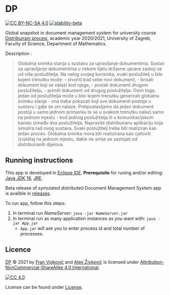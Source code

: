 # DP
[![CC BY-NC-SA 4.0][cc-shield]][cc]
[![stability-beta](https://img.shields.io/badge/stability-beta-33bbff.svg)](https://github.com/mkenney/software-guides/blob/master/STABILITY-BADGES.md#beta)


Global snapshot in document management system for university course [Distribuirani procesi](https://www.pmf.unizg.hr/math/predmet/dispro), academic year 2020/2021, University of Zagreb, Faculty of Science, Department of Mathematics.

Description :
> Globalna snimka stanja u
sustavu za upravljanje
dokumentima. Sustav za upravljanje dokumentima u nekom tijelu državne uprave sastoji se od više
poslužitelja. Na nalog svojeg korisnika, svaki poslužitelj u bilo kojem trenutku može: - stvoriti
kod sebe novi dokument, - brisati dokument koji se nalazi kod njega, - poslati dokument
drugom poslužitelju, - primiti dokument od drugog poslužitelja. Osim toga, jedan od
poslužitelja može u bilo kojem trenutku generirati globalnu snimku stanja - ona treba pokazati
koji sve dokumenti postoje u sustavu i gdje se oni nalaze. Pretpostavljamo da jedan dokument
postoji u samo jednom primjerku te se u svakom trenutku nalazi samo na jednom mjestu -
kod jednog poslužitelja ili u komunikacijskom kanalu između dva poslužitelja. Napravite
distribuiranu aplikaciju koja simulira rad ovog sustava. Svaki poslužitelj treba biti realiziran kao
jedan proces. Globalna snimka mora biti realizirana kao cjeloviti izvještaj na jednom mjestu,
dakle ne smije se sastojati od distribuiranih dijelova.

## Running instructions

This app is developed in [Eclipse IDE](https://www.eclipse.org/ide/). 
 **Prerequisite** for runing and/or editing: [Java JDK 16](https://www.oracle.com/java/technologies/javase-jdk16-downloads.html), [JRE](https://www.java.com/en/download/manual.jsp).

Beta release of symulated distributed Document Management System app is avalible in [releases](https://github.com/nesto123/DP/releases).

To run app, follow this steps:
1. In terminal run *NameServer*:  `java -jar NameServer.jar`
2. In terminal run as many application instances as you want with:  `java -jar App.jar`
    * `App.jar` will ask you to enter process id and total number of processes.


## Licence
  
 [DP](https://github.com/nesto123/DP) © 2021 by [Fran Vojković](https://github.com/nesto123) and [Alen Živković](https://github.com/zialen) is licensed under [Attribution-NonCommercial-ShareAlike 4.0 International][cc].

[![CC 4.0][cc-image]][cc]


[cc]: https://creativecommons.org/licenses/by-nc-sa/4.0/?ref=chooser-v1
[cc-image]: https://licensebuttons.net/l/by-nc-sa/4.0/88x31.png
[cc-shield]: https://img.shields.io/badge/License-CC%20BY--SA%204.0-lightgrey.svg


License can be found under [License](LICENSE).
